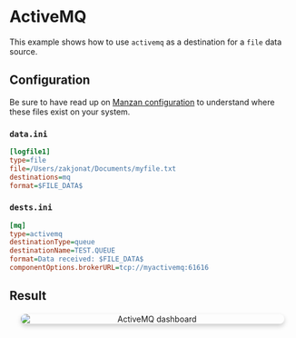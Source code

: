 # ActiveMQ

This example shows how to use `activemq` as a destination for a `file` data source.

## Configuration

Be sure to have read up on [Manzan configuration](/config/index.md) to understand where these files exist on your system.

### `data.ini`

```ini
[logfile1]
type=file
file=/Users/zakjonat/Documents/myfile.txt
destinations=mq
format=$FILE_DATA$
```

### `dests.ini`

```ini
[mq]
type=activemq
destinationType=queue
destinationName=TEST.QUEUE
format=Data received: $FILE_DATA$
componentOptions.brokerURL=tcp://myactivemq:61616
```

## Result

<div style="text-align: center; margin: 20px;">
    <img src="/images/activeMQ.png?raw=true" alt="ActiveMQ dashboard" style="box-shadow: 0 4px 8px rgba(0, 0, 0, 0.2); border-radius: 8px; max-width: 100%; display: block; margin-bottom: 20px;">
</div>